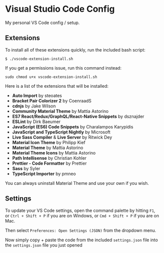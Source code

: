 # Visual Studio Code Config

My personal VS Code config / setup.

## Extensions

To install all of these extensions quickly, run the included bash script:

`$ ./vscode-extension-install.sh`

If you get a permissions issue, run this command instead:

`sudo chmod u+x vscode-extension-install.sh`

Here is a list of the extensions that will be installed:

- **Auto Import** by steoates
- **Bracket Pair Colorizer 2** by CoenraadS
- **cdnjs** by Jake Wilson
- **Community Material Theme** by Mattia Astorino
- **ES7 React/Redux/GraphQL/React-Native Snippets** by dsznajder
- **ESLint** by Dirk Baeumer
- **JavaScript (ES6) Code Snippets** by Charalampos Karypidis
- **JavaScript and TypeScript Nightly** by Microsoft
- **Live Sass Compiler** & **Live Server** by Ritwick Dey
- **Material Icon Theme** by Philipp Kief
- **Material Theme** by Mattia Astorino
- **Material Theme Icons** by Mattia Astorino
- **Path Intellisense** by Christian Kohler
- **Prettier - Code Formatter** by Prettier
- **Sass** by Syler
- **TypeScript Importer** by pmneo

You can always uninstall Material Theme and use your own if you wish.

## Settings

To update your VS Code settings, open the command palette by hitting `F1`, or `Ctrl + Shift + P` if you are on Windows, or `Cmd + Shift + P` if you are on Mac.

Then select `Preferences: Open Settings (JSON)` from the dropdown menu.

Now simply copy + paste the code from the included `settings.json` file into the `settings.json` file you just opened
